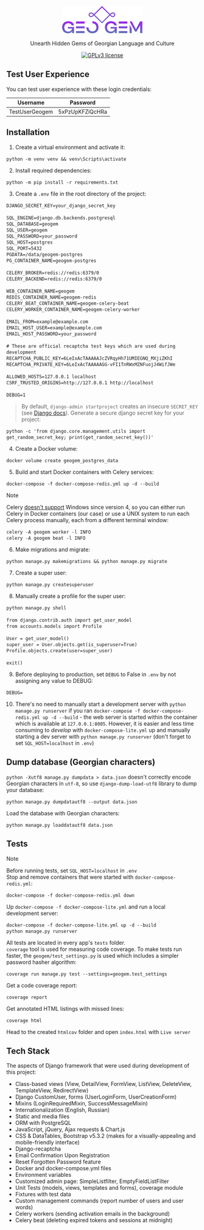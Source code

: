 <div align = "center">

<img src="./static/images/logo.png"></img>

<p>Unearth Hidden Gems of Georgian Language and Culture</p>

[![GPLv3 license](https://img.shields.io/badge/License-GPLv3-blue.svg)](https://www.gnu.org/licenses/gpl-3.0.en.html)

</div>


## Test User Experience
You can test user experience with these login credentials:

| Username | Password |
|----------|----------|
| TestUserGeogem | 5xPzUpKFZiQcHRa |


## Installation
1. Create a virtual environment and activate it:
```
python -m venv venv && venv\Scripts\activate
```
2. Install required dependencies:
```
python -m pip install -r requirements.txt
```
3. Create a `.env` file in the root directory of the project:
```
DJANGO_SECRET_KEY=your_django_secret_key

SQL_ENGINE=django.db.backends.postgresql
SQL_DATABASE=geogem
SQL_USER=geogem
SQL_PASSWORD=your_password
SQL_HOST=postgres
SQL_PORT=5432
PGDATA=/data/geogem-postgres
PG_CONTAINER_NAME=geogem-postgres

CELERY_BROKER=redis://redis:6379/0
CELERY_BACKEND=redis://redis:6379/0

WEB_CONTAINER_NAME=geogem
REDIS_CONTAINER_NAME=geogem-redis
CELERY_BEAT_CONTAINER_NAME=geogem-celery-beat
CELERY_WORKER_CONTAINER_NAME=geogem-celery-worker

EMAIL_FROM=example@example.com
EMAIL_HOST_USER=example@example.com
EMAIL_HOST_PASSWORD=your_password

# These are official recaptcha test keys which are used during development
RECAPTCHA_PUBLIC_KEY=6LeIxAcTAAAAAJcZVRqyHh71UMIEGNQ_MXjiZKhI
RECAPTCHA_PRIVATE_KEY=6LeIxAcTAAAAAGG-vFI1TnRWxMZNFuojJ4WifJWe

ALLOWED_HOSTS=127.0.0.1 localhost
CSRF_TRUSTED_ORIGINS=http://127.0.0.1 http://localhost

DEBUG=1
```
> By default, `django-admin startproject` creates an insecure `SECRET_KEY` (see [Django docs](https://docs.djangoproject.com/en/5.0/ref/checks/#:~:text=connections%20to%20HTTPS.-,security.W009,-%3A%20Your%20SECRET_KEY%20has)). Generate a secure django secret key for your project:
```
python -c 'from django.core.management.utils import get_random_secret_key; print(get_random_secret_key())'
```
4. Create a Docker volume:
```
docker volume create geogem_postgres_data
```
5. Build and start Docker containers with Celery services:
```
docker-compose -f docker-compose-redis.yml up -d --build
```
> [!NOTE]  
> Celery [doesn't support](https://docs.celeryq.dev/en/stable/faq.html#does-celery-support-windows) Windows since version 4, so you can either run Celery in Docker containers (our case) or use a UNIX system to run each Celery process manually, each from a different terminal window:
```
celery -A geogem worker -l INFO
celery -A geogem beat -l INFO
```
6. Make migrations and migrate:
```
python manage.py makemigrations && python manage.py migrate
```
7. Create a super user:
```
python manage.py createsuperuser
```
8. Manually create a profile for the super user:
```
python manage.py shell

from django.contrib.auth import get_user_model
from accounts.models import Profile

User = get_user_model()
super_user = User.objects.get(is_superuser=True)
Profile.objects.create(user=super_user)

exit()
```
9. Before deploying to production, set `DEBUG` to False in `.env` by not assigning any value to DEBUG:
```
DEBUG=
```
10. There's no need to manually start a development server with `python manage.py runserver` if you ran `docker-compose -f docker-compose-redis.yml up -d --build` - the web server is started within the container which is available at `127.0.0.1:8005`. However, it is easier and less time consuming to *develop* with `docker-compose-lite.yml` up and manually starting a dev server with `python manage.py runserver` (don't forget to set `SQL_HOST=localhost` in `.env`)


## Dump database (Georgian characters)
`python -Xutf8 manage.py dumpdata > data.json` doesn't correctly encode Georgian characters in `utf-8`, so use `django-dump-load-utf8` library to dump your database:
```
python manage.py dumpdatautf8 --output data.json
```
Load the database with Georgian characters:
```
python manage.py loaddatautf8 data.json
```


## Tests
> [!NOTE] 
> Before running tests, set `SQL_HOST=localhost` in `.env`<br>
> Stop and remove containers that were started with `docker-compose-redis.yml`:
```
docker-compose -f docker-compose-redis.yml down
```
Up `docker-compose -f docker-compose-lite.yml` and run a local development server:
```
docker-compose -f docker-compose-lite.yml up -d --build
python manage.py runserver
```

All tests are located in every app's `tests` folder.
<br>
`coverage` tool is used for measuring code coverage. To make tests run faster, the `geogem/test_settings.py` is used which includes a simpler password hasher algorithm:
```
coverage run manage.py test --settings=geogem.test_settings
```
Get a code coverage report:
```
coverage report
```
Get annotated HTML listings with missed lines:
```
coverage html
```
Head to the created `htmlcov` folder and open `index.html` with `Live server`


## Tech Stack
The aspects of Django framework that were used during development of this project:
- Class-based views (View, DetailView, FormView, ListView, DeleteView, TemplateView, RedirectView)
- Django CustomUser, forms (UserLoginForm, UserCreationForm)
- Mixins (LoginRequiredMixin, SuccessMessageMixin)
- Internationalization (English, Russian)
- Static and media files
- ORM with PostgreSQL
- JavaScript, jQuery, Ajax requests & Chart.js
- CSS & DataTables, Bootstrap v5.3.2 (makes for a visually-appealing and mobile-friendly interface)
- Django-recaptcha
- Email Confirmation Upon Registration
- Reset Forgotten Password feature
- Docker and docker-compose.yml files
- Environment variables
- Customized admin page: SimpleListfilter, EmptyFieldListFilter
- Unit Tests (models, views, templates and forms), coverage module
- Fixtures with test data
- Custom management commands (report number of users and user words)
- Celery workers (sending activation emails in the background)
- Celery beat (deleting expired tokens and sessions at midnight)